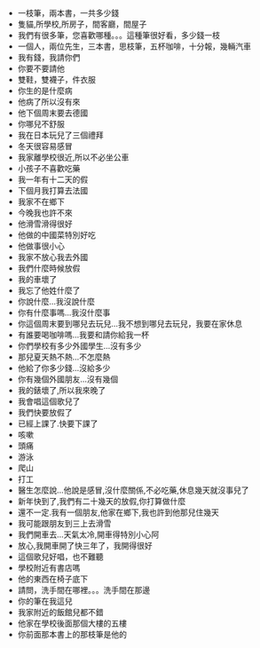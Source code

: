 - 一枝筆，兩本書，一共多少錢
- 隻貓,所學校,所房子，間客廳，間屋子
- 我們有很多筆，您喜歡哪種。。。這種筆很好看，多少錢一枝
- 一個人，兩位先生，三本書，思枝筆，五杯咖啡，十分報，幾輛汽車
- 我有錢，我請你們
- 你要不要請他
- 雙鞋，雙襪子，件衣服
- 你生的是什麼病
- 他病了所以沒有來
- 他下個周末要去德國
- 你哪兒不舒服
- 我在日本玩兒了三個禮拜
- 冬天很容易感冒
- 我家離學校很近,所以不必坐公車
- 小孩子不喜歡吃藥
- 我一年有十二天的假
- 下個月我打算去法國
- 我家不在鄉下
- 今晚我也許不來
- 他滑雪滑得很好
- 他做的中國菜特別好吃
- 他做事很小心
- 我家不放心我去外國
- 我們什麼時候放假
- 我的車壞了
- 我忘了他姓什麼了
- 你說什麼...我沒說什麼
- 你有什麼事嗎...我沒什麼事
- 你這個周末要到哪兒去玩兒...我不想到哪兒去玩兒，我要在家休息
- 有誰要喝咖啡嗎...我要和請你給我一杯
- 你們學校有多少外國學生...沒有多少
- 那兒夏天熱不熱...不怎麼熱
- 他給了你多少錢...沒給多少
- 你有幾個外國朋友...沒有幾個
- 我的錶壞了,所以我來晚了
- 我會唱這個歌兒了
- 我們快要放假了
- 已經上課了.快要下課了
- 咳嗽
- 頭痛
- 游泳
- 爬山
- 打工
- 醫生怎麼說...他說是感冒,沒什麼關係,不必吃藥,休息幾天就沒事兒了
- 新年快到了,我們有二十幾天的放假,你打算做什麼
- 還不一定.我有一個朋友,他家在鄉下,我也許到他那兒住幾天
- 我可能跟朋友到三上去滑雪
- 我們開車去...天氣太冷,開車得特別小心阿
- 放心,我開車開了快三年了，我開得很好
- 這個歌兒好唱，也不難聽
- 學校附近有書店嗎
- 他的東西在椅子底下
- 請問，洗手間在哪裡。。。洗手間在那邊
- 你的筆在我這兒
- 我家附近的飯館兒都不錯
- 他家在學校後面那個大樓的五樓
- 你前面那本書上的那枝筆是他的
